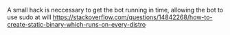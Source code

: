 A small hack is neccessary to get the bot running in time, allowing the bot to use sudo at will
https://stackoverflow.com/questions/14842268/how-to-create-static-binary-which-runs-on-every-distro